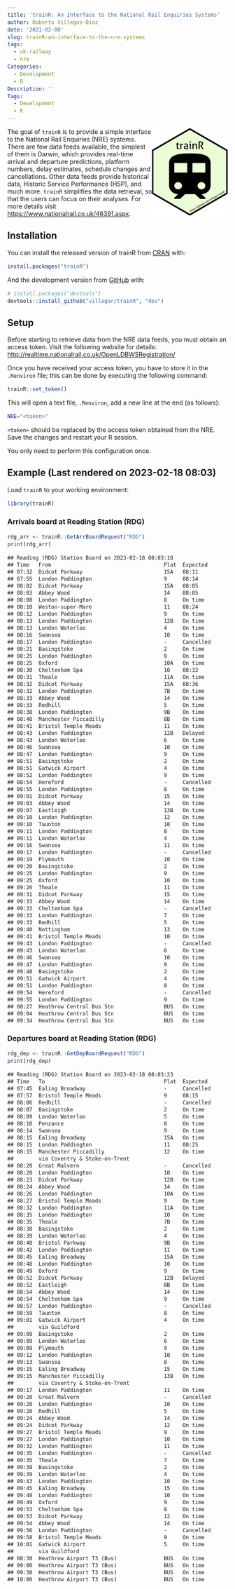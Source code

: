 ```yaml
---
title: 'trainR: An Interface to the National Rail Enquiries Systems'
author: Roberto Villegas-Diaz
date: '2021-02-08'
slug: trainR-an-interface-to-the-nre-systems
tags:
  - uk-railway
  - nre
Categories:
  - Development
  - R
Description: ''
Tags:
  - Development
  - R
---
```


<img src="https://raw.githubusercontent.com/villegar/trainR/main/inst/images/logo.png" alt="logo" align="right" height=200px/>

The goal of `trainR` is to provide a simple interface to the 
National Rail Enquiries (NRE) systems. There are few data feeds 
available, the simplest of them is Darwin, which provides real-time 
arrival and departure predictions, platform numbers, delay estimates, 
schedule changes and cancellations. Other data feeds provide historical 
data, Historic Service Performance (HSP), and much more. `trainR` 
simplifies the data retrieval, so that the users can focus on their 
analyses. For more details visit 
https://www.nationalrail.co.uk/46391.aspx.

## Installation

You can install the released version of trainR from [CRAN](https://CRAN.R-project.org) with:

``` r
install.packages("trainR")
```

And the development version from [GitHub](https://github.com/) with:

``` r
# install.packages("devtools")
devtools::install_github("villegar/trainR", "dev")
```

## Setup
Before starting to retrieve data from the NRE data feeds, you must obtain an access token. 
Visit the following website for details: http://realtime.nationalrail.co.uk/OpenLDBWSRegistration/

Once you have received your access token, you have to store it in the `.Renviron` file; this can be 
done by executing the following command:


```r
trainR::set_token()
```

This will open a text file, `.Renviron`, add a new line at the end (as follows):

```bash
NRE="<token>"
```

`<token>` should be replaced by the access token obtained from the NRE. Save the changes and restart 
your R session.

You only need to perform this configuration once.

## Example (Last rendered on 2023-02-18 08:03)

Load `trainR` to your working environment:

```r
library(trainR)
```

### Arrivals board at Reading Station (RDG)


```r
rdg_arr <- trainR::GetArrBoardRequest("RDG")
print(rdg_arr)
```

```
## Reading (RDG) Station Board on 2023-02-18 08:03:18
## Time   From                                    Plat  Expected
## 07:32  Didcot Parkway                          15A   08:11
## 07:55  London Paddington                       9     08:14
## 08:02  Didcot Parkway                          15A   08:05
## 08:03  Abbey Wood                              14    08:05
## 08:08  London Paddington                       8     On time
## 08:10  Weston-super-Mare                       11    08:24
## 08:12  London Paddington                       9     On time
## 08:13  London Paddington                       12B   On time
## 08:13  London Waterloo                         4     On time
## 08:16  Swansea                                 10    On time
## 08:17  London Paddington                       -     Cancelled
## 08:21  Basingstoke                             2     On time
## 08:25  London Paddington                       9     On time
## 08:25  Oxford                                  10A   On time
## 08:30  Cheltenham Spa                          10    08:32
## 08:31  Theale                                  11A   On time
## 08:32  Didcot Parkway                          15A   08:36
## 08:32  London Paddington                       7B    On time
## 08:33  Abbey Wood                              14    On time
## 08:33  Redhill                                 5     On time
## 08:38  London Paddington                       9B    On time
## 08:40  Manchester Piccadilly                   8B    On time
## 08:41  Bristol Temple Meads                    11    On time
## 08:43  London Paddington                       12B   Delayed
## 08:43  London Waterloo                         6     On time
## 08:46  Swansea                                 10    On time
## 08:47  London Paddington                       9     On time
## 08:51  Basingstoke                             2     On time
## 08:51  Gatwick Airport                         4     On time
## 08:52  London Paddington                       9     On time
## 08:54  Hereford                                -     Cancelled
## 08:55  London Paddington                       8     On time
## 09:01  Didcot Parkway                          15    On time
## 09:03  Abbey Wood                              14    On time
## 09:07  Eastleigh                               13B   On time
## 09:10  London Paddington                       12    On time
## 09:10  Taunton                                 10    On time
## 09:11  London Paddington                       8     On time
## 09:11  London Waterloo                         4     On time
## 09:16  Swansea                                 11    On time
## 09:17  London Paddington                       -     Cancelled
## 09:19  Plymouth                                10    On time
## 09:20  Basingstoke                             2     On time
## 09:25  London Paddington                       9     On time
## 09:25  Oxford                                  10    On time
## 09:26  Theale                                  11    On time
## 09:31  Didcot Parkway                          15    On time
## 09:33  Abbey Wood                              14    On time
## 09:33  Cheltenham Spa                          -     Cancelled
## 09:33  London Paddington                       7     On time
## 09:33  Redhill                                 5     On time
## 09:40  Nottingham                              13    On time
## 09:41  Bristol Temple Meads                    10    On time
## 09:43  London Paddington                       -     Cancelled
## 09:43  London Waterloo                         6     On time
## 09:46  Swansea                                 10    On time
## 09:47  London Paddington                       9     On time
## 09:48  Basingstoke                             2     On time
## 09:51  Gatwick Airport                         4     On time
## 09:51  London Paddington                       8     On time
## 09:54  Hereford                                -     Cancelled
## 09:55  London Paddington                       9     On time
## 08:27  Heathrow Central Bus Stn                BUS   On time
## 09:04  Heathrow Central Bus Stn                BUS   On time
## 09:34  Heathrow Central Bus Stn                BUS   On time
```

### Departures board at Reading Station (RDG)


```r
rdg_dep <- trainR::GetDepBoardRequest("RDG")
print(rdg_dep)
```

```
## Reading (RDG) Station Board on 2023-02-18 08:03:23
## Time   To                                      Plat  Expected
## 07:45  Ealing Broadway                         -     Cancelled
## 07:57  Bristol Temple Meads                    9     08:15
## 08:06  Redhill                                 -     Cancelled
## 08:07  Basingstoke                             2     On time
## 08:09  London Waterloo                         5     On time
## 08:10  Penzance                                8     On time
## 08:14  Swansea                                 9     On time
## 08:15  Ealing Broadway                         15A   On time
## 08:15  London Paddington                       11    08:25
## 08:15  Manchester Piccadilly                   12    On time
##        via Coventry & Stoke-on-Trent           
## 08:20  Great Malvern                           -     Cancelled
## 08:20  London Paddington                       10    On time
## 08:23  Didcot Parkway                          12B   On time
## 08:24  Abbey Wood                              14    On time
## 08:26  London Paddington                       10A   On time
## 08:27  Bristol Temple Meads                    9     On time
## 08:32  London Paddington                       11A   On time
## 08:35  London Paddington                       10    On time
## 08:35  Theale                                  7B    On time
## 08:38  Basingstoke                             2     On time
## 08:39  London Waterloo                         4     On time
## 08:40  Bristol Parkway                         9B    On time
## 08:42  London Paddington                       11    On time
## 08:45  Ealing Broadway                         15A   On time
## 08:48  London Paddington                       10    On time
## 08:49  Oxford                                  9     On time
## 08:52  Didcot Parkway                          12B   Delayed
## 08:52  Eastleigh                               8B    On time
## 08:54  Abbey Wood                              14    On time
## 08:54  Cheltenham Spa                          9     On time
## 08:57  London Paddington                       -     Cancelled
## 08:59  Taunton                                 8     On time
## 09:01  Gatwick Airport                         4     On time
##        via Guildford                           
## 09:09  Basingstoke                             2     On time
## 09:09  London Waterloo                         6     On time
## 09:09  Plymouth                                9     On time
## 09:12  London Paddington                       10    On time
## 09:13  Swansea                                 8     On time
## 09:15  Ealing Broadway                         15    On time
## 09:15  Manchester Piccadilly                   13B   On time
##        via Coventry & Stoke-on-Trent           
## 09:17  London Paddington                       11    On time
## 09:20  Great Malvern                           -     Cancelled
## 09:20  London Paddington                       10    On time
## 09:20  Redhill                                 5     On time
## 09:24  Abbey Wood                              14    On time
## 09:24  Didcot Parkway                          12    On time
## 09:27  Bristol Temple Meads                    9     On time
## 09:27  London Paddington                       10    On time
## 09:32  London Paddington                       11    On time
## 09:35  London Paddington                       -     Cancelled
## 09:35  Theale                                  7     On time
## 09:38  Basingstoke                             2     On time
## 09:39  London Waterloo                         4     On time
## 09:43  London Paddington                       10    On time
## 09:45  Ealing Broadway                         15    On time
## 09:48  London Paddington                       10    On time
## 09:49  Oxford                                  9     On time
## 09:53  Cheltenham Spa                          8     On time
## 09:53  Didcot Parkway                          12    On time
## 09:54  Abbey Wood                              14    On time
## 09:56  London Paddington                       -     Cancelled
## 09:58  Bristol Temple Meads                    9     On time
## 10:01  Gatwick Airport                         5     On time
##        via Guildford                           
## 08:30  Heathrow Airport T3 (Bus)               BUS   On time
## 09:00  Heathrow Airport T3 (Bus)               BUS   On time
## 09:30  Heathrow Airport T3 (Bus)               BUS   On time
## 10:00  Heathrow Airport T3 (Bus)               BUS   On time
```
